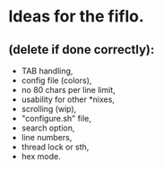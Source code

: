 # Ideas for the fiflo.
## (delete if done correctly):
- TAB handling,
- config file (colors),
- no 80 chars per line limit,
- usability for other *nixes,
- scrolling (wip),
- "configure.sh" file,
- search option,
- line numbers,
- thread lock or sth,
- hex mode.
